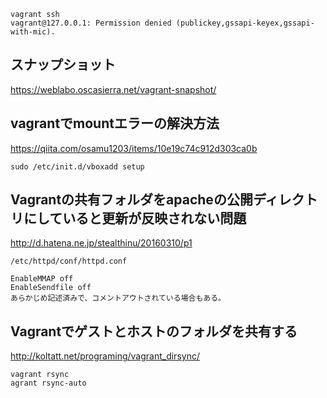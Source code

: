 ```
vagrant ssh
vagrant@127.0.0.1: Permission denied (publickey,gssapi-keyex,gssapi-with-mic).
```


## スナップショット
<https://weblabo.oscasierra.net/vagrant-snapshot/>


## vagrantでmountエラーの解決方法
<https://qiita.com/osamu1203/items/10e19c74c912d303ca0b>
```
sudo /etc/init.d/vboxadd setup
```


## Vagrantの共有フォルダをapacheの公開ディレクトリにしていると更新が反映されない問題 
<http://d.hatena.ne.jp/stealthinu/20160310/p1>
```
/etc/httpd/conf/httpd.conf

EnableMMAP off
EnableSendfile off
あらかじめ記述済みで、コメントアウトされている場合もある。
```


## Vagrantでゲストとホストのフォルダを共有する
<http://koltatt.net/programing/vagrant_dirsync/>
```
vagrant rsync
agrant rsync-auto
```


